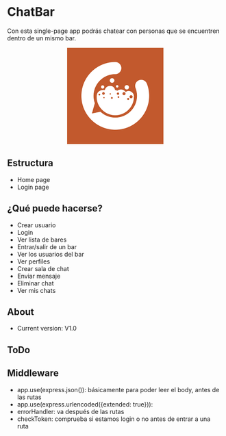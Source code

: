 # ChatBar

Con esta single-page app podrás chatear con personas que se encuentren dentro de un mismo bar.

<div style="text-align:center">
<img src="./images/chatbar.png" alt="...">
</div>

## Estructura

- Home page
- Login page

## ¿Qué puede hacerse?

- Crear usuario
- Login
- Ver lista de bares
- Entrar/salir de un bar
- Ver los usuarios del bar
- Ver perfiles
- Crear sala de chat
- Enviar mensaje
- Eliminar chat
- Ver mis chats


## About

- Current version: V1.0

## ToDo

## Middleware

- app.use(express.json()): básicamente para poder leer el body, antes de las rutas
- app.use(express.urlencoded({extended: true})):
- errorHandler: va después de las rutas
- checkToken: comprueba si estamos login o no antes de entrar a una ruta